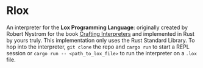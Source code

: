 # Rlox

An interpreter for the **Lox Programming Language**: originally created by Robert Nystrom for the book [Crafting Interpreters](https://craftinginterpreters.com/) and implemented in Rust by yours truly.
This implementation only uses the Rust Standard Library. To hop into the interpreter, `git clone` the repo and `cargo run` to start a REPL session or `cargo run -- <path_to_lox_file>` to run the interpreter on a `.lox` file.